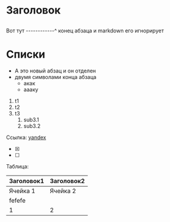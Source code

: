 # Заголовок
## 
### 
#### 
Вот тут ------------^ конец абзаца
и markdown его игнорирует
# Списки
* А это новый абзац и он отделен
* двумя символами конца абзаца
  * акак
  * аааку

1. t1
1. t2
1. t3
   1. sub3.1
   1. sub3.2

Ссылка: [yandex](https://yandex.ru/)

- [x]
- [ ]

Таблица:

Заголовок1 | Заголовок2
-----------|-----------
Ячейка 1 | Ячейка 2
fefefe  | 
1 | 2